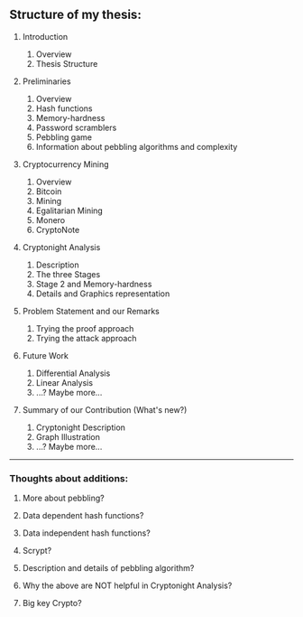 ## Structure of my thesis:

1. Introduction
   1. Overview
   2. Thesis Structure

1. Preliminaries
   1. Overview
   2. Hash functions
   3. Memory-hardness
   4. Password scramblers
   5. Pebbling game
   6. Information about pebbling algorithms and complexity

3. Cryptocurrency Mining
   1. Overview
   2. Bitcoin
   3. Mining
   4. Egalitarian Mining
   5. Monero
   6. CryptoNote

4. Cryptonight Analysis
   1. Description 
   2. The three Stages
   2. Stage 2 and Memory-hardness
   3. Details and Graphics representation

5. Problem Statement and our Remarks
   1. Trying the proof approach
   2. Trying the attack approach

6. Future Work
   1. Differential Analysis
   2. Linear Analysis
   3. ...? Maybe more...

7. Summary of our Contribution (What's new?)
   1. Cryptonight Description
   2. Graph Illustration
   3. ...? Maybe more...

* * *

### Thoughts about additions:

1. More about pebbling?

2. Data dependent hash functions?

3. Data independent hash functions?

4. Scrypt?

5. Description and details of pebbling algorithm?

6. Why the above are NOT helpful in Cryptonight Analysis?

7. Big key Crypto?
